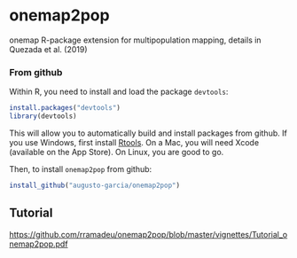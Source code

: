 # onemap2pop
onemap R-package extension for multipopulation mapping, details in Quezada et al. (2019)

### From github

Within R, you need to install and load the package `devtools`:

```R
install.packages("devtools")
library(devtools)
```

This will allow you to automatically build and install packages from
github. If you use Windows, first install
[Rtools](https://cran.r-project.org/bin/windows/Rtools/). On a Mac,
you will need Xcode (available on the App Store). On Linux, you are
good to go.


Then, to install `onemap2pop` from github:

```R
install_github("augusto-garcia/onemap2pop")
```

## Tutorial

https://github.com/rramadeu/onemap2pop/blob/master/vignettes/Tutorial_onemap2pop.pdf

